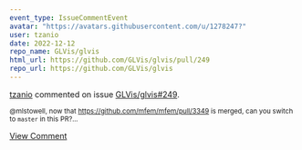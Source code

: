 ```yaml
---
event_type: IssueCommentEvent
avatar: "https://avatars.githubusercontent.com/u/1278247?"
user: tzanio
date: 2022-12-12
repo_name: GLVis/glvis
html_url: https://github.com/GLVis/glvis/pull/249
repo_url: https://github.com/GLVis/glvis
---
```


<a href='https://github.com/tzanio' target='_blank'>tzanio</a> commented on issue <a href='https://github.com/GLVis/glvis/pull/249' target='_blank'>GLVis/glvis#249</a>.

<small>@mlstowell, now that https://github.com/mfem/mfem/pull/3349 is merged, can you switch to `master` in this PR?...</small>

<a href='https://github.com/GLVis/glvis/pull/249' target='_blank'>View Comment</a>